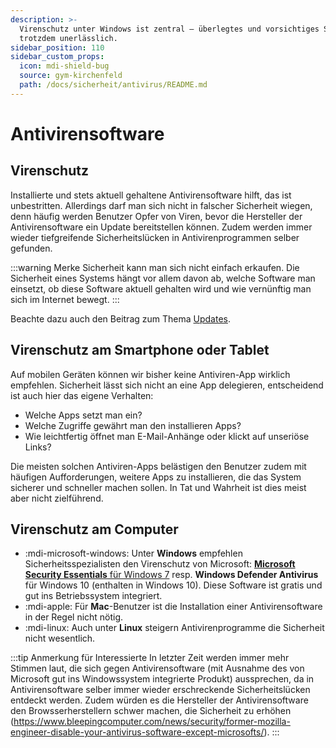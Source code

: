 ```yaml
---
description: >-
  Virenschutz unter Windows ist zentral – überlegtes und vorsichtiges Surfen
  trotzdem unerlässlich.
sidebar_position: 110
sidebar_custom_props:
  icon: mdi-shield-bug
  source: gym-kirchenfeld
  path: /docs/sicherheit/antivirus/README.md
---
```


# Antivirensoftware



## Virenschutz
Installierte und stets aktuell gehaltene Antivirensoftware hilft, das ist unbestritten. Allerdings darf man sich nicht in falscher Sicherheit wiegen, denn häufig werden Benutzer Opfer von Viren, bevor die Hersteller der Antivirensoftware ein Update bereitstellen können. Zudem werden immer wieder tiefgreifende Sicherheitslücken in Antivirenprogrammen selber gefunden.

:::warning Merke
Sicherheit kann man sich nicht einfach erkaufen. Die Sicherheit eines Systems hängt vor allem davon ab, welche Software man einsetzt, ob diese Software aktuell gehalten wird und wie vernünftig man sich im Internet bewegt.
:::

Beachte dazu auch den Beitrag zum Thema [Updates](../updates/).

## Virenschutz am Smartphone oder Tablet
Auf mobilen Geräten können wir bisher keine Antiviren-App wirklich empfehlen. Sicherheit lässt sich nicht an eine App delegieren, entscheidend ist auch hier das eigene Verhalten:
- Welche Apps setzt man ein?
- Welche Zugriffe gewährt man den installieren Apps?
- Wie leichtfertig öffnet man E-Mail-Anhänge oder klickt auf unseriöse Links?

Die meisten solchen Antiviren-Apps belästigen den Benutzer zudem mit häufigen Aufforderungen, weitere Apps zu installieren, die das System sicherer und schneller machen sollen. In Tat und Wahrheit ist dies meist aber nicht zielführend.


## Virenschutz am Computer
- :mdi-microsoft-windows: Unter **Windows** empfehlen Sicherheitsspezialisten den Virenschutz von Microsoft: [**Microsoft Security Essentials** für Windows 7](https://www.microsoft.com/en-us/safety/pc-security/microsoft-security-essentials.aspx "**Microsoft Security Essentials** für Windows 7") resp. **Windows Defender Antivirus** für Windows 10 (enthalten in Windows 10). Diese Software ist gratis und gut ins Betriebssystem integriert.
- :mdi-apple: Für **Mac**-Benutzer ist die Installation einer Antivirensoftware in der Regel nicht nötig.
- :mdi-linux: Auch unter **Linux** steigern Antivirenprogramme die Sicherheit nicht wesentlich.

:::tip Anmerkung für Interessierte
In letzter Zeit werden immer mehr Stimmen laut, die sich gegen Antivirensoftware (mit Ausnahme des von Microsoft gut ins Windowssystem integrierte Produkt) aussprechen, da in Antivirensoftware selber immer wieder erschreckende Sicherheitslücken entdeckt werden. Zudem würden es die Hersteller der Antivirensoftware den Browsserherstellern schwer machen, die Sicherheit zu erhöhen (https://www.bleepingcomputer.com/news/security/former-mozilla-engineer-disable-your-antivirus-software-except-microsofts/).
:::
